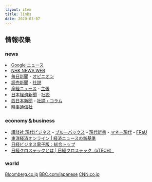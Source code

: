 ```yaml
---
layout: item
title: links
date: 2020-03-07
---
```


## 情報収集

<div class="row">
    <div class="col-lg-4 col-pad">
        <h3>news</h3>
        <li><a href="https://news.google.com">Google ニュース</a></li>
        <li><a href="https://www3.nhk.or.jp/news/">NHK NEWS WEB</a></li>
        <li><a href="https://mainichi.jp/">毎日新聞</a> - <a href="https://mainichi.jp/opinion/">オピニオン</a></li>
        <li><a href="https://www.yomiuri.co.jp/">読売新聞</a> - <a href="https://www.yomiuri.co.jp/editorial/">社説</a></li>
        <li><a href="https://www.sankei.com/">産経ニュース</a> - <a href="https://www.sankei.com/column/newslist/editorial-n1.html?cx_fixedtopics=true&cx_wid=d5ac4456c4d5baa6a785782ef4e98f6eb01bb384">主張</a></li>
        <li><a href="https://www.nikkei.com/">日本経済新聞</a> - <a href="https://www.nikkei.com/opinion/editorial/">社説</a></li>
        <li><a href="https://www.nishinippon.co.jp/">西日本新聞</a> - <a href="https://www.nishinippon.co.jp/category/column/">社説・コラム</a></li>
        <li><a href="https://www.jiji.com/">時事通信社</a></li>
    </div>
    <div class="col-lg-4 col-pad">
        <h3>economy＆business</h3>
        <li><a href="https://gendai.ismedia.jp/">講談社 現代ビジネス</a> - <a href="https://gendai.ismedia.jp/bluebacks">ブルーバックス</a> - <a href="https://gendai.ismedia.jp/gendai-shinsho">現代新書</a> - <a href="https://gendai.ismedia.jp/money">マネー現代</a> - <a href="https://gendai.ismedia.jp/frau">FRaU</a></li>
        <li><a href="https://toyokeizai.net/">東洋経済オンライン | 経済ニュースの新基準</a></li>
        <li><a href="https://business.nikkei.com/">日経ビジネス電子版：総合トップ</a></li>
        <li><a href="https://xtech.nikkei.com/atcl/nxt/info/18/00001/020800003/">日経クロステックとは | 日経クロステック（xTECH）</a></li>
    </div>
    <div class="col-lg-4 col-pad">
        <h3 id="world">world</h3>
        <a href="https://www.bloomberg.co.jp/">Bloomberg.co.jp</a>
        <a href="https://www.bbc.com/japanese">BBC.com/japanese</a>
        <a href="https://www.cnn.co.jp/">CNN.co.jp</a>
    </div>
</div>
